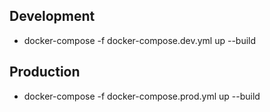 ## Development 

- docker-compose -f docker-compose.dev.yml up --build


## Production

- docker-compose -f docker-compose.prod.yml up --build

